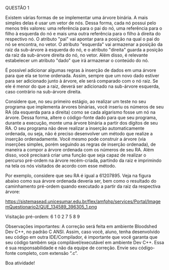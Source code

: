 QUESTÃO 1

Existem várias formas de se implementar uma árvore binária. A mais simples delas é usar um vetor de nós. Dessa forma, cada nó possui pelo menos três valores: uma referência para o pai do nó, uma referência para o filho à esquerda do nó e mais uma outra referência para o filho à direita do respectivo nó. O atributo "pai" vai apontar para a posição na qual o pai do nó se encontra, no vetor. O atributo "esquerda" vai armazenar a posição da raiz da sub-árvore à esquerda do nó, e o atributo "direita" guarda a posição da raiz da sub-árvore direita do nó, no vetor. Além disso, é relevante estabelecer um atributo "dado" que irá armazenar o conteúdo do nó.
 
É possível adicionar algumas regras à inserção de dados em uma árvore para que ela se torne ordenada. Assim, sempre que um novo dado estiver para ser adicionado junto à árvore, ele será comparado com o nó raiz. Se ele é menor do que a raiz, deverá ser adicionado na sub-árvore esquerda, caso contrário na sub-árvore direita.
 
Considere que, no seu primeiro estágio, ao realizar um teste no seu programa que implementa árvores binárias, você inseriu os números de seu RA (da esquerda para a direita) como se cada algarismo fosse um nó na árvore. Dessa forma, altere o código-fonte dado para que seu programa, durante a execução, monte uma árvore binária a partir dos dígitos de seu RA. O seu programa não deve realizar a inserção automaticamente ordenada, ou seja, não é preciso desenvolver um método que realize a inserção ordenadamente. Você mesmo pode construir a árvore (via inserções simples, porém seguindo as regras de inserção ordenada), de maneira a compor a árvore ordenada com os números de seu RA. Além disso, você precisará criar uma função que seja capaz de realizar o percurso pré-ordem na árvore recém-criada, partindo da raiz e imprimindo na tela os nós visitados de acordo com esse método.
 
Por exemplo, considere que seu RA é igual a 61207895. Veja na figura abaixo como sua árvore ordenada deveria ser, bem como o resultado do caminhamento pré-ordem quando executado a partir da raiz da respectiva árvore:
 
https://sistemasead.unicesumar.edu.br/flex/amfphp/services/Portal/ImagemQuestionario2/QUE_134589_396305_1.png
 
Visitação pré-ordem: 6 1 0 2 7 5 8 9


Observações importantes:
A correção será feita em ambiente Bloodshed Dev C++, no padrão C ANSI.
Assim, caso você, aluno, tenha desenvolvido seu código em outra IDE/Compilador, é importante que você garanta que seu código também seja compilável/executável em ambiente Dev C++. Essa é sua responsabilidade e não da equipe de correção.
Envie seu código-fonte completo, com extensão “.c”.

Boa atividade!
